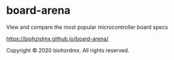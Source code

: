 # board-arena

View and compare the most popular microcontroller board specs

https://biohzrdmx.github.io/board-arena/

Copyright © 2020 biohzrdmx. All rights reserved.